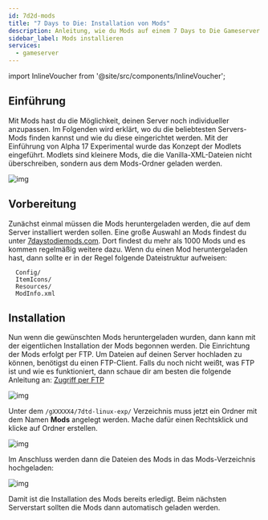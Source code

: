 ```yaml
---
id: 7d2d-mods
title: "7 Days to Die: Installation von Mods"
description: Anleitung, wie du Mods auf einem 7 Days to Die Gameserver installierst - ZAP-Hosting.com Dokumentation 
sidebar_label: Mods installieren
services:
  - gameserver
---
```


import InlineVoucher from '@site/src/components/InlineVoucher';

## Einführung

Mit Mods hast du die Möglichkeit, deinen Server noch individueller anzupassen. Im Folgenden wird erklärt, wo du die beliebtesten Servers-Mods finden kannst und wie du diese eingerichtet werden. Mit der Einführung von Alpha 17 Experimental wurde das Konzept der Modlets eingeführt. Modlets sind kleinere Mods, die die Vanilla-XML-Dateien nicht überschreiben, sondern aus dem Mods-Ordner geladen werden. 

![img](https://screensaver01.zap-hosting.com/index.php/s/McQLetfwmEMbo6N/preview)

<InlineVoucher />

## Vorbereitung

Zunächst einmal müssen die Mods heruntergeladen werden, die auf dem Server installiert werden sollen. Eine große Auswahl an Mods findest du unter [7daystodiemods.com](https://7daystodiemods.com/). Dort findest du mehr als 1000 Mods und es kommen regelmäßig weitere dazu. Wenn du einen Mod heruntergeladen hast, dann sollte er in der Regel folgende Dateistruktur aufweisen:

```
  Config/
  ItemIcons/
  Resources/
  ModInfo.xml
```



## Installation

Nun wenn die gewünschten Mods heruntergeladen wurden, dann kann mit der eigentlichen Installation der Mods begonnen werden. Die Einrichtung der Mods erfolgt per FTP. Um Dateien auf deinen Server hochladen zu können, benötigst du einen FTP-Client. Falls du noch nicht weißt, was FTP ist und wie es funktioniert, dann schaue dir am besten die folgende Anleitung an: [Zugriff per FTP](gameserver-ftpaccess.md)

![img](https://screensaver01.zap-hosting.com/index.php/s/9Q86iArComw55cH/preview)



Unter dem ``/gXXXXX4/7dtd-linux-exp/`` Verzeichnis muss jetzt ein Ordner mit dem Namen **Mods** angelegt werden. Mache dafür einen Rechtsklick und klicke auf Ordner erstellen. 

![img](https://screensaver01.zap-hosting.com/index.php/s/RE2n6WodsWq38Pr/preview)



Im Anschluss werden dann die Dateien des Mods in das Mods-Verzeichnis hochgeladen:

![img](https://screensaver01.zap-hosting.com/index.php/s/WjNY5tMnAt7jfga/preview)



Damit ist die Installation des Mods bereits erledigt. Beim nächsten Serverstart sollten die Mods dann automatisch geladen werden. 